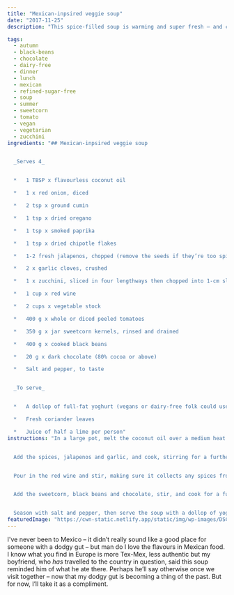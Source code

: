 ```yaml
---
title: "Mexican-inpsired veggie soup"
date: "2017-11-25"
description: "This spice-filled soup is warming and super fresh – and can easily be made vegan."

tags: 
  - autumn
  - black-beans
  - chocolate
  - dairy-free
  - dinner
  - lunch
  - mexican
  - refined-sugar-free
  - soup
  - summer
  - sweetcorn
  - tomato
  - vegan
  - vegetarian
  - zucchini
ingredients: "## Mexican-inpsired veggie soup


  _Serves 4_


  *   1 TBSP x flavourless coconut oil

  *   1 x red onion, diced

  *   2 tsp x ground cumin

  *   1 tsp x dried oregano

  *   1 tsp x smoked paprika

  *   1 tsp x dried chipotle flakes

  *   1-2 fresh jalapenos, chopped (remove the seeds if they’re too spicy for your taste)

  *   2 x garlic cloves, crushed

  *   1 x zucchini, sliced in four lengthways then chopped into 1-cm slices

  *   1 cup x red wine

  *   2 cups x vegetable stock

  *   400 g x whole or diced peeled tomatoes

  *   350 g x jar sweetcorn kernels, rinsed and drained

  *   400 g x cooked black beans

  *   20 g x dark chocolate (80% cocoa or above)

  *   Salt and pepper, to taste


  _To serve_


  *   A dollop of full-fat yoghurt (vegans or dairy-free folk could use guacamole instead)

  *   Fresh coriander leaves

  *   Juice of half a lime per person"
instructions: "In a large pot, melt the coconut oil over a medium heat. Add the onion and cook for a few minutes until it starts to soften.


  Add the spices, jalapenos and garlic, and cook, stirring for a further few minutes until fragrant. Add the zucchini to the pot and cook, stirring to cover in the spices.


  Pour in the red wine and stir, making sure it collects any spices from the bottom of the pot. Add the stock and tomatoes and stir to combine. Turn the heat to low, cover and cook for around 20 minutes, or until the zucchini is cooked to your liking.


  Add the sweetcorn, black beans and chocolate, stir, and cook for a further 5 minutes to warm through.


  Season with salt and pepper, then serve the soup with a dollop of yoghurt or guacamole on top, a sprinkling of fresh coriander leaves and a good squeeze of fresh lime juice."
featuredImage: "https://cwn-static.netlify.app/static/img/wp-images/DSC_0157_sml.jpg"
---
```


I've never been to Mexico – it didn’t really sound like a good place for someone with a dodgy gut – but man do I love the flavours in Mexican food. I know what you find in Europe is more Tex-Mex, less authentic but my boyfriend, who _has_ travelled to the country in question, said this soup reminded him of what he ate there. Perhaps he’ll say otherwise once we visit together – now that my dodgy gut is becoming a thing of the past. But for now, I’ll take it as a compliment.
